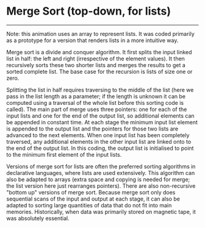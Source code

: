 # Merge Sort (top-down, for lists)

---

Note: this animation uses an array to represent lists. It was coded
primarily as a prototype for a version that renders lists in a more
intuitive way.

Merge sort is a divide and conquer algorithm. It first splits the input
linked list in half: the left and right (irrespective of the element
values). It then recursively sorts these two shorter lists and merges the
results to get a sorted complete list.  The base case for the recursion
is lists of size one or zero.

Splitting the list in half requires traversing to the middle of the
list (here we pass in the list length as a parameter; if the length is
unknown it can be computed using a traversal of the whole list before this
sorting code is called).  The main part of merge uses three pointers:
one for each of the input lists and one for the end of the output list,
so additional elements can be appended in constant time.  At each stage
the minimum input list element is appended to the output list and the
pointers for those two lists are advanced to the next elements. When one
input list has been completely traversed, any additional elements in the
other input list are linked onto to the end of the output list. In this
coding, the output list is initialised to point to the minimum first
element of the input lists.

Versions of merge sort for lists are often the preferred sorting
algorithms in declarative languages, where lists are used extensively.
This algorithm can also be adapted to arrays (extra space and copying
is needed for merge; the list version here just rearranges pointers).
There are also non-recursive "bottom up" versions of merge sort. Because
merge sort only does sequential scans of the input and output at each
stage, it can also be adapted to sorting large quantities of data that
do not fit into main memories. Historically, when data was primarily
stored on magnetic tape, it was absolutely essential.

